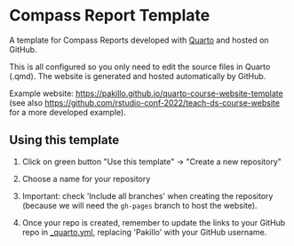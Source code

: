 # Compass Report Template

A template for Compass Reports developed with [Quarto](https://quarto.org) and hosted on GitHub.

This is all configured so you only need to edit the source files in Quarto (.qmd). The website is generated and hosted automatically by GitHub.

Example website: https://pakillo.github.io/quarto-course-website-template (see also https://github.com/rstudio-conf-2022/teach-ds-course-website for a more developed example).

## Using this template

1.  Click on green button "Use this template" -\> "Create a new repository"

2.  Choose a name for your repository

3.  Important: check 'Include all branches' when creating the repository (because we will need the `gh-pages` branch to host the website).

4.  Once your repo is created, remember to update the links to your GitHub repo in [\_quarto.yml](_quarto.yml), replacing 'Pakillo' with your GitHub username.
